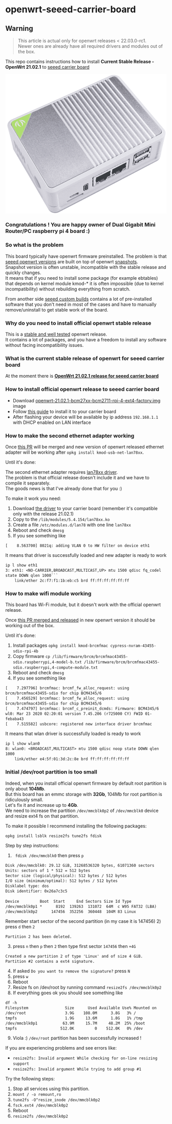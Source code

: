 # openwrt-seeed-carrier-board

## Warning
>This article is actual only for openwrt releases < 22.03.0-rc1.\
Newer ones are already have all required drivers and modules out of the box.

This repo contains instructions how to install **Current Stable Release - OpenWrt 21.02.1** to [seeed carrier board](https://www.seeedstudio.com/Dual-GbE-Carrier-Board-with-4GB-RAM-32GB-eMMC-RPi-CM4-Case-p-5029.html)

![image](files/images/carrier_board.png)

### Congratulations ! You are happy owner of Dual Gigabit Mini Router/PC raspberry pi 4 board :)

### So what is the problem
This board typically have openwrt firmware preinstalled.
The problem is that [seeed openwrt versions](https://onedrive.live.com/?authkey=%21AEcwsyZAovIBK%2DI&id=5219529519B9B6A1%21963&cid=5219529519B9B6A1) are built on top of openwrt [snapshots](https://downloads.openwrt.org/snapshots/targets/bcm27xx/bcm2711/). \
Snapshot version is often unstable, incompatible with the stable release and quickly changes. \
It means that if you need to install some package (for example ebtables) that depends on kernel module kmod-* it is often
impossible (due to kernel incompatibility) without rebuilding everything from scratch.

From another side [seeed custom builds](https://onedrive.live.com/?authkey=%21AEcwsyZAovIBK%2DI&id=5219529519B9B6A1%21963&cid=5219529519B9B6A1)
contains a lot of pre-installed software that you don't need in most of the cases and
have to manually remove/uninstall to get stable work of the board.

### Why do you need to install official openwrt stable release
This is a [stable and well tested](https://downloads.openwrt.org/releases/21.02.1/targets/bcm27xx/bcm2711/) openwrt release.\
It contains a lot of packages, and you have a freedom to install any software without 
facing incompatibility issues.

### What is the current stable release of openwrt for seeed carrier board
At the moment there is [**OpenWrt 21.02.1 release for seeed carrier board**](https://openwrt.org/releases/21.02/start)

### How to install official openwrt release to seeed carrier board
* Download [openwrt-21.02.1-bcm27xx-bcm2711-rpi-4-ext4-factory.img](https://downloads.openwrt.org/releases/21.02.1/targets/bcm27xx/bcm2711/openwrt-21.02.1-bcm27xx-bcm2711-rpi-4-ext4-factory.img.gz) image 
* Follow [this guide](https://wiki.seeedstudio.com/OpenWrt-Getting-Started/#initial-set-up) to install it to your carrier board
* After flashing your device will be available by ip address `192.168.1.1` with DHCP enabled on LAN interface

### How to make the second ethernet adapter working

Once [this PR](https://github.com/openwrt/openwrt/pull/4893) will be merged and new version of openwrt released ethernet adapter will be working after `opkg install kmod-usb-net-lan78xx`.

Until it's done:

The second ethernet adapter requires [lan78xx driver](https://github.com/Seeed-Studio/seeed-linux-openwrt/tree/magic/packages/lan78xx). \
The problem is that official release doesn't include it and we have to compile it separately. \
The goods news is that I've already done that for you :)

To make it work you need:

1) Download [the driver](files/lan78xx/21.02.1/lan78xx.ko) to your carrier board (remember it's compatible only with the release 21.02.1)
2) Copy to the `/lib/modules/5.4.154/lan78xx.ko`
3) Create a file `/etc/modules.d/lan78` with one line `lan78xx`
4) Reboot and check `dmesg`
5) If you see something like 
```
[    8.563700] 8021q: adding VLAN 0 to HW filter on device eth1
```
It means that driver is successfully loaded and new adapter is ready to work
```
ip l show eth1
3: eth1: <NO-CARRIER,BROADCAST,MULTICAST,UP> mtu 1500 qdisc fq_codel state DOWN qlen 1000```
    link/ether 2c:f7:f1:1b:eb:c5 brd ff:ff:ff:ff:ff:ff
```

### How to make wifi module working
This board has Wi-Fi module, but it doesn't work with the official openwrt release.

Once [this PR merged and released](https://github.com/openwrt/openwrt/pull/4892) in new openwrt version it should be working out of the box.

Until it's done:
1) Install packages `opkg install kmod-brcmfmac cypress-nvram-43455-sdio-rpi-4b`
2) Copy firmware `cp /lib/firmware/brcm/brcmfmac43455-sdio.raspberrypi,4-model-b.txt /lib/firmware/brcm/brcmfmac43455-sdio.raspberrypi,4-compute-module.txt`
4) Reboot and check `dmesg`
5) If you see something like
```
[    7.297796] brcmfmac: brcmf_fw_alloc_request: using brcm/brcmfmac43455-sdio for chip BCM4345/6
[    7.456529] brcmfmac: brcmf_fw_alloc_request: using brcm/brcmfmac43455-sdio for chip BCM4345/6
[    7.474797] brcmfmac: brcmf_c_preinit_dcmds: Firmware: BCM4345/6 wl0: Mar 23 2020 02:20:01 version 7.45.206 (r725000 CY) FWID 01-febaba43
[    7.515582] usbcore: registered new interface driver brcmfmac
```
It means that wlan driver is successfully loaded is ready to work 
```
ip l show wlan0
8: wlan0: <BROADCAST,MULTICAST> mtu 1500 qdisc noop state DOWN qlen 1000
    link/ether e4:5f:01:3d:2c:8e brd ff:ff:ff:ff:ff:ff
```

### Initial /dev/root partition is too small
Indeed, when you install official openwrt firmware by default root partition is only about **104Mb**. \
But this board has an emmc storage with **32Gb**, 104Mb for root partition is ridiculously small. \
Let's fix it and increase up to **4Gb**. \
We need to increase the partition `/dev/mmcblk0p2` of `/dev/mmcblk0` device and resize ext4 fs on that partition.

To make it possible I recommend installing the following packages: 
```
opkg install lsblk resize2fs tune2fs fdisk
```
Step by step instructions:
1) ` fdisk /dev/mmcblk0` then press `p`
```
Disk /dev/mmcblk0: 29.12 GiB, 31268536320 bytes, 61071360 sectors
Units: sectors of 1 * 512 = 512 bytes
Sector size (logical/physical): 512 bytes / 512 bytes
I/O size (minimum/optimal): 512 bytes / 512 bytes
Disklabel type: dos
Disk identifier: 0x26a7c3c5

Device         Boot  Start     End Sectors Size Id Type
/dev/mmcblk0p1 *      8192  139263  131072  64M  c W95 FAT32 (LBA)
/dev/mmcblk0p2      147456  352256  360448  104M 83 Linux
```
Remember start sector of the second partition (in my case it is 147456)
2) press `d` then `2`
```
Partition 2 has been deleted.
```
3) press `n` then `p` then `2` then type first sector `147456` then `+4G`
```
Created a new partition 2 of type 'Linux' and of size 4 GiB.
Partition #2 contains a ext4 signature.
```
4) If asked `Do you want to remove the signature?` press `N`
5) press `w`
6) Reboot
7) Resize fs on /dev/root by running command `resize2fs /dev/mmcblk0p2`
8) If everything goes ok you should see something like
```
df -h
Filesystem                Size      Used Available Use% Mounted on
/dev/root                 3.9G    108.0M      3.8G   3% /
tmpfs                     1.9G     13.6M      1.8G   1% /tmp
/dev/mmcblk0p1           63.9M     15.7M     48.2M  25% /boot
tmpfs                   512.0K         0    512.0K   0% /dev
```
9) Viola :) `/dev/root` partition has been successfully increased !

If you are experiencing problems and see errors like:
* `resize2fs: Invalid argument While checking for on-line resizing support`
* `resize2fs: Invalid argument While trying to add group #1`

Try the following steps:

1) Stop all services using this partition.
2) `mount / -o remount,ro`
3) `tune2fs -O^resize_inode /dev/mmcblk0p2`
4) `fsck.ext4 /dev/mmcblk0p2`
5) Reboot
6) `resize2fs /dev/mmcblk0p2`
